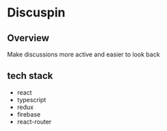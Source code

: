 # Discuspin

## Overview

Make discussions more active and easier to look back

## tech stack

- react
- typescript
- redux
- firebase
- react-router

